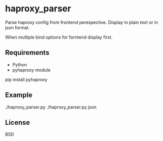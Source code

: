 haproxy_parser
=========

Parse haproxy config from frontend perespective. Display in plain text or in json format.

When multiple bind options for forntend display first.

Requirements
------------

- Python
- pyhaproxy module

pip install pyhaproxy

Example
----------------

./haproxy_parser.py
./haproxy_parser.py json

License
-------

BSD
